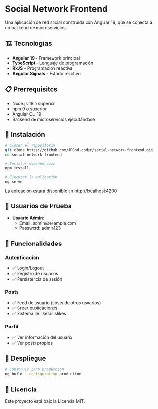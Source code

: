 # Social Network Frontend

Una aplicación de red social construida con Angular 19, que se conecta a un backend de microservicios.

## 🏗️ Tecnologías

- **Angular 19** - Framework principal
- **TypeScript** - Lenguaje de programación
- **RxJS** - Programación reactiva
- **Angular Signals** - Estado reactivo

## 📋 Prerrequisitos

- Node.js 18 o superior
- npm 9 o superior
- Angular CLI 19
- Backend de microservicios ejecutándose

## 🚀 Instalación

```bash
# Clonar el repositorio
git clone https://github.com/AFGod-coder/social-network-frontend.git
cd social-network-frontend

# Instalar dependencias
npm install

# Ejecutar la aplicación
ng serve
```

La aplicación estará disponible en http://localhost:4200

## 🧪 Usuarios de Prueba

- **Usuario Admin**: 
  - Email: admin@example.com
  - Password: admin123

## 🔧 Funcionalidades

### Autenticación
- ✅ Login/Logout
- ✅ Registro de usuarios
- ✅ Persistencia de sesión

### Posts
- ✅ Feed de usuario (posts de otros usuarios)
- ✅ Crear publicaciones
- ✅ Sistema de likes/dislikes

### Perfil
- ✅ Ver información del usuario
- ✅ Ver posts propios

## 🚀 Despliegue

```bash
# Construir para producción
ng build --configuration production
```

## 📄 Licencia

Este proyecto está bajo la Licencia MIT.